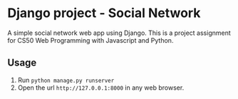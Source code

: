 # Django project - Social Network
A simple social network web app using Django. This is a project assignment for CS50 Web Programming with Javascript and Python.

## Usage
1. Run `python manage.py runserver`
2. Open the url `http://127.0.0.1:8000` in any web browser.

